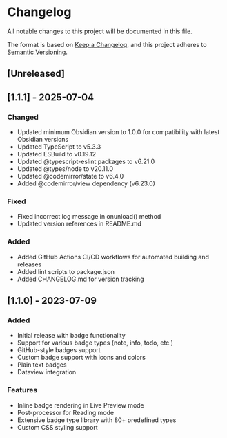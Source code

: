 # Changelog

All notable changes to this project will be documented in this file.

The format is based on [Keep a Changelog](https://keepachangelog.com/en/1.0.0/),
and this project adheres to [Semantic Versioning](https://semver.org/spec/v2.0.0.html).

## [Unreleased]

## [1.1.1] - 2025-07-04

### Changed
- Updated minimum Obsidian version to 1.0.0 for compatibility with latest Obsidian versions
- Updated TypeScript to v5.3.3
- Updated ESBuild to v0.19.12  
- Updated @typescript-eslint packages to v6.21.0
- Updated @types/node to v20.11.0
- Updated @codemirror/state to v6.4.0
- Added @codemirror/view dependency (v6.23.0)

### Fixed
- Fixed incorrect log message in onunload() method
- Updated version references in README.md

### Added
- Added GitHub Actions CI/CD workflows for automated building and releases
- Added lint scripts to package.json
- Added CHANGELOG.md for version tracking

## [1.1.0] - 2023-07-09

### Added
- Initial release with badge functionality
- Support for various badge types (note, info, todo, etc.)
- GitHub-style badges support
- Custom badge support with icons and colors
- Plain text badges
- Dataview integration

### Features
- Inline badge rendering in Live Preview mode
- Post-processor for Reading mode
- Extensive badge type library with 80+ predefined types
- Custom CSS styling support 